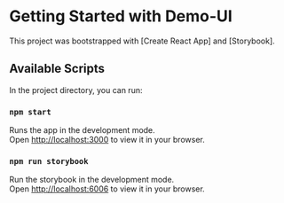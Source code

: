 # Getting Started with Demo-UI

This project was bootstrapped with [Create React App] and [Storybook].

## Available Scripts

In the project directory, you can run:

### `npm start`

Runs the app in the development mode.\
Open [http://localhost:3000](http://localhost:3000) to view it in your browser.


### `npm run storybook`

Run the storybook in the development mode.\
Open [http://localhost:6006](http://localhost:6006) to view it in your browser.
